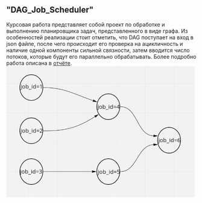 ## "DAG_Job_Scheduler"
Курсовая работа представляет собой проект по обработке и выполнению планировщика задач, представленного в виде графа. Из особенностей реализации стоит отметить, что DAG поступает на вход в json файле, после чего происходит его проверка на ацикличность и наличие одной компоненты сильной связности, затем вводится число потоков, которые будут его параллельно обрабатывать. Более подробно работа описана в [отчёте](https://github.com/Sly-al/OS-labs/blob/master/KP/doc/кп.pdf).
<img width="500" alt="image" src="https://github.com/Sly-al/OS-labs/blob/master/KP/img/1.jpg">
